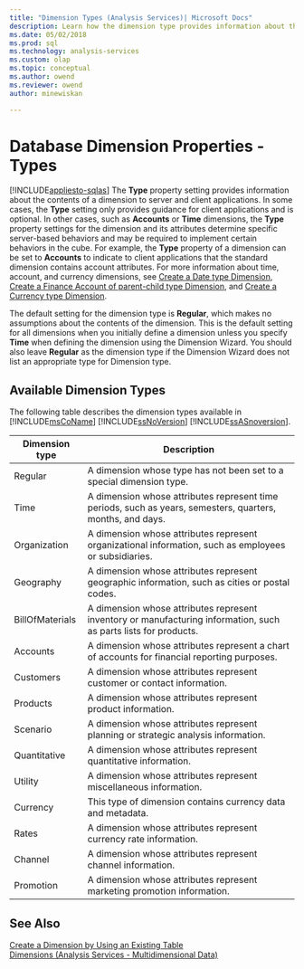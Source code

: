 ```yaml
---
title: "Dimension Types (Analysis Services)| Microsoft Docs"
description: Learn how the dimension type provides information about the contents of a dimension to server and client applications. 
ms.date: 05/02/2018
ms.prod: sql
ms.technology: analysis-services
ms.custom: olap
ms.topic: conceptual
ms.author: owend
ms.reviewer: owend
author: minewiskan

---
```

# Database Dimension Properties - Types
[!INCLUDE[appliesto-sqlas](../includes/appliesto-sqlas.md)]
  The **Type** property setting provides information about the contents of a dimension to server and client applications. In some cases, the **Type** setting only provides guidance for client applications and is optional. In other cases, such as **Accounts** or **Time** dimensions, the **Type** property settings for the dimension and its attributes determine specific server-based behaviors and may be required to implement certain behaviors in the cube. For example, the **Type** property of a dimension can be set to **Accounts** to indicate to client applications that the standard dimension contains account attributes. For more information about time, account, and currency dimensions, see [Create a Date type Dimension](../../analysis-services/multidimensional-models/database-dimensions-create-a-date-type-dimension.md), [Create a Finance Account of parent-child type Dimension](../../analysis-services/multidimensional-models/database-dimensions-finance-account-of-parent-child-type.md), and [Create a Currency type Dimension](../../analysis-services/multidimensional-models/database-dimensions-create-a-currency-type-dimension.md).  
  
 The default setting for the dimension type is **Regular**, which makes no assumptions about the contents of the dimension. This is the default setting for all dimensions when you initially define a dimension unless you specify **Time** when defining the dimension using the Dimension Wizard. You should also leave **Regular** as the dimension type if the Dimension Wizard does not list an appropriate type for Dimension type.  
  
## Available Dimension Types  
 The following table describes the dimension types available in [!INCLUDE[msCoName](../includes/msconame-md.md)] [!INCLUDE[ssNoVersion](../includes/ssnoversion-md.md)] [!INCLUDE[ssASnoversion](../includes/ssasnoversion-md.md)].  
  
|Dimension type|Description|  
|--------------------|-----------------|  
|Regular|A dimension whose type has not been set to a special dimension type.|  
|Time|A dimension whose attributes represent time periods, such as years, semesters, quarters, months, and days.|  
|Organization|A dimension whose attributes represent organizational information, such as employees or subsidiaries.|  
|Geography|A dimension whose attributes represent geographic information, such as cities or postal codes.|  
|BillOfMaterials|A dimension whose attributes represent inventory or manufacturing information, such as parts lists for products.|  
|Accounts|A dimension whose attributes represent a chart of accounts for financial reporting purposes.|  
|Customers|A dimension whose attributes represent customer or contact information.|  
|Products|A dimension whose attributes represent product information.|  
|Scenario|A dimension whose attributes represent planning or strategic analysis information.|  
|Quantitative|A dimension whose attributes represent quantitative information.|  
|Utility|A dimension whose attributes represent miscellaneous information.|  
|Currency|This type of dimension contains currency data and metadata.|  
|Rates|A dimension whose attributes represent currency rate information.|  
|Channel|A dimension whose attributes represent channel information.|  
|Promotion|A dimension whose attributes represent marketing promotion information.|  
  
## See Also  
 [Create a Dimension by Using an Existing Table](../../analysis-services/multidimensional-models/create-a-dimension-by-using-an-existing-table.md)   
 [Dimensions &#40;Analysis Services - Multidimensional Data&#41;](../../analysis-services/multidimensional-models-olap-logical-dimension-objects/dimensions-analysis-services-multidimensional-data.md)  
  
  
